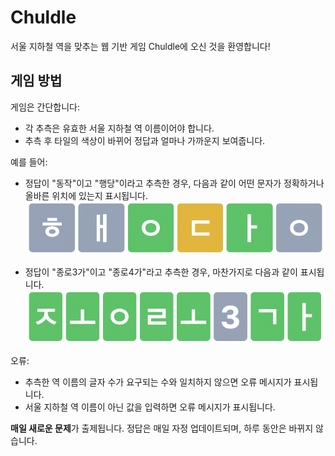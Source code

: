 # Chuldle

서울 지하철 역을 맞추는 웹 기반 게임 Chuldle에 오신 것을 환영합니다!

## 게임 방법

게임은 간단합니다:

- 각 추측은 유효한 서울 지하철 역 이름이어야 합니다.
- 추측 후 타일의 색상이 바뀌어 정답과 얼마나 가까운지 보여줍니다.

예를 들어:

- 정답이 "동작"이고 "행당"이라고 추측한 경우, 다음과 같이 어떤 문자가 정확하거나 올바른 위치에 있는지 표시됩니다.
![Alt text for the image](public/info1.png)

- 정답이 "종로3가"이고 "종로4가"라고 추측한 경우, 마찬가지로 다음과 같이 표시됩니다.
![Alt text for the image](public/info2.png)

오류:

- 추측한 역 이름의 글자 수가 요구되는 수와 일치하지 않으면 오류 메시지가 표시됩니다.
- 서울 지하철 역 이름이 아닌 값을 입력하면 오류 메시지가 표시됩니다.

**매일 새로운 문제**가 출제됩니다. 정답은 매일 자정 업데이트되며, 하루 동안은 바뀌지 않습니다.